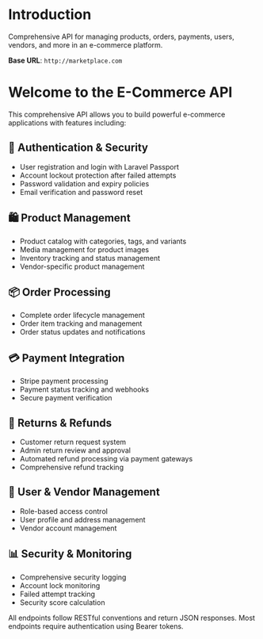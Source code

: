 # Introduction

Comprehensive API for managing products, orders, payments, users, vendors, and more in an e-commerce platform.

<aside>
    <strong>Base URL</strong>: <code>http://marketplace.com</code>
</aside>

# Welcome to the E-Commerce API

This comprehensive API allows you to build powerful e-commerce applications with features including:

## 🔐 **Authentication & Security**
- User registration and login with Laravel Passport
- Account lockout protection after failed attempts
- Password validation and expiry policies
- Email verification and password reset

## 🛍️ **Product Management**
- Product catalog with categories, tags, and variants
- Media management for product images
- Inventory tracking and status management
- Vendor-specific product management

## 📦 **Order Processing**
- Complete order lifecycle management
- Order item tracking and management
- Order status updates and notifications

## 💳 **Payment Integration**
- Stripe payment processing
- Payment status tracking and webhooks
- Secure payment verification

## 🔄 **Returns & Refunds**
- Customer return request system
- Admin return review and approval
- Automated refund processing via payment gateways
- Comprehensive refund tracking

## 👥 **User & Vendor Management**
- Role-based access control
- User profile and address management
- Vendor account management

## 📊 **Security & Monitoring**
- Comprehensive security logging
- Account lock monitoring
- Failed attempt tracking
- Security score calculation

All endpoints follow RESTful conventions and return JSON responses. Most endpoints require authentication using Bearer tokens.

